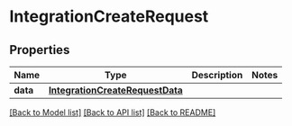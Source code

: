 # IntegrationCreateRequest

## Properties
Name | Type | Description | Notes
------------ | ------------- | ------------- | -------------
**data** | [**IntegrationCreateRequestData**](IntegrationCreateRequestData.md) |  | 

[[Back to Model list]](../README.md#documentation-for-models) [[Back to API list]](../README.md#documentation-for-api-endpoints) [[Back to README]](../README.md)

